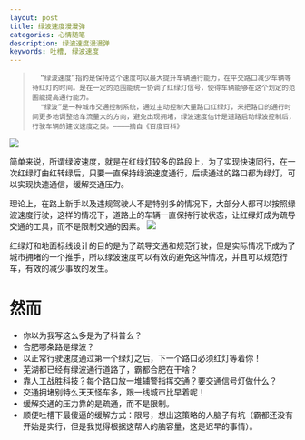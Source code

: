 ```yaml
---
layout: post
title: 绿波速度漫漫弹
categories: 心情随笔
description: 绿波速度漫漫弹
keywords: 吐槽, 绿波速度
---
```


>		“绿波速度”指的是保持这个速度可以最大提升车辆通行能力，在平交路口减少车辆等待红灯的时间。是在一定的范围能统一协调了红绿灯信号，使得车辆能够在这个划定的范围能提高通行能力。
>		"绿波“是一种城市交通控制系统，通过主动控制大量路口红绿灯，来把路口的通行时间更多地调整给车流量大的方向，避免出现拥堵，绿波速度估计是道路启动绿波控制后，行驶车辆的建议速度之类。————摘自《百度百科》
>	

![](http://cdn.mingsec.com/lvbo.jpg)

简单来说，所谓绿波速度，就是在红绿灯较多的路段上，为了实现快速同行，在一次红绿灯由红转绿后，只要一直保持绿波速度通行，后续通过的路口都为绿灯，可以实现快速通信，缓解交通压力。

理论上，在路上新手以及违规驾驶人不是特别多的情况下，大部分人都可以按照绿波速度行驶，这样的情况下，道路上的车辆一直保持行驶状态，让红绿灯成为疏导交通的工具，而不是限制交通的因素。
![](http://cdn.mingsec.com/timg.gif)

红绿灯和地面标线设计的目的是为了疏导交通和规范行驶，但是实际情况下成为了城市拥堵的一个推手，所以绿波速度可以有效的避免这种情况，并且可以规范行车，有效的减少事故的发生。

# 然而
- 你以为我写这么多是为了科普么？
- 合肥哪条路是绿波？
- 以正常行驶速度通过第一个绿灯之后，下一个路口必须红灯等着你！
- 芜湖都已经有绿波通行道路了，霸都合肥在干啥？
- 靠人工战胜科技？每个路口放一堆辅警指挥交通？要交通信号灯做什么？
- 交通拥堵别特么天天怪车多，跟一线城市比早着呢！
- 缓解交通的压力靠的是疏通，而不是限制。
- 顺便吐槽下最傻逼的缓解方式：限号，想出这策略的人脑子有坑（霸都还没有开始是实行，但是我觉得根据这帮人的脑容量，这是迟早的事情）。

